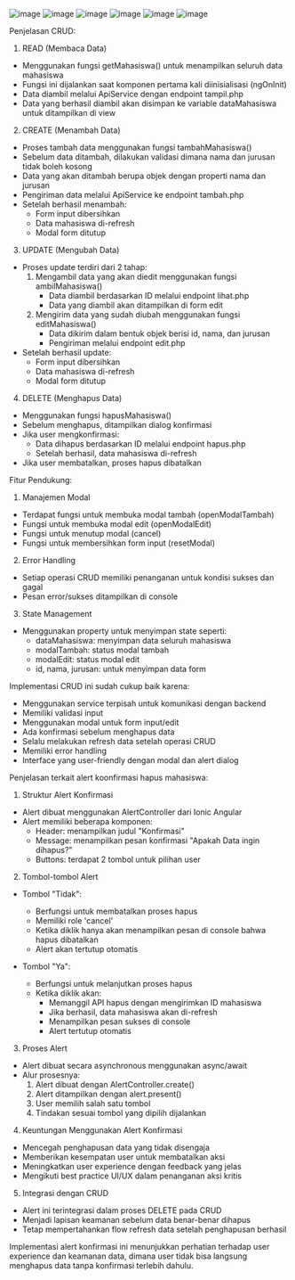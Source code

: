 ![image](https://github.com/user-attachments/assets/57437fb4-e041-4738-8bd0-d18591925743)
![image](https://github.com/user-attachments/assets/23e7900e-31fb-4db7-9bc9-21de33159df0)
![image](https://github.com/user-attachments/assets/bb6ff3dc-4651-4cab-909c-77fe086c7e85)
![image](https://github.com/user-attachments/assets/a50e4688-fc5c-436a-a3bb-5775673949de)
![image](https://github.com/user-attachments/assets/0f478819-29cb-4e34-aafe-c466edfbf942)
![image](https://github.com/user-attachments/assets/3d1ecb32-e8ff-4155-8490-cb979eb1fdf7)

Penjelasan CRUD:

1. READ (Membaca Data)
- Menggunakan fungsi getMahasiswa() untuk menampilkan seluruh data mahasiswa
- Fungsi ini dijalankan saat komponen pertama kali diinisialisasi (ngOnInit)
- Data diambil melalui ApiService dengan endpoint tampil.php
- Data yang berhasil diambil akan disimpan ke variable dataMahasiswa untuk ditampilkan di view

2. CREATE (Menambah Data)
- Proses tambah data menggunakan fungsi tambahMahasiswa()
- Sebelum data ditambah, dilakukan validasi dimana nama dan jurusan tidak boleh kosong
- Data yang akan ditambah berupa objek dengan properti nama dan jurusan
- Pengiriman data melalui ApiService ke endpoint tambah.php
- Setelah berhasil menambah:
  - Form input dibersihkan
  - Data mahasiswa di-refresh
  - Modal form ditutup

3. UPDATE (Mengubah Data)
- Proses update terdiri dari 2 tahap:
  1. Mengambil data yang akan diedit menggunakan fungsi ambilMahasiswa()
     - Data diambil berdasarkan ID melalui endpoint lihat.php
     - Data yang diambil akan ditampilkan di form edit
  2. Mengirim data yang sudah diubah menggunakan fungsi editMahasiswa()
     - Data dikirim dalam bentuk objek berisi id, nama, dan jurusan
     - Pengiriman melalui endpoint edit.php
- Setelah berhasil update:
  - Form input dibersihkan
  - Data mahasiswa di-refresh
  - Modal form ditutup

4. DELETE (Menghapus Data)
- Menggunakan fungsi hapusMahasiswa()
- Sebelum menghapus, ditampilkan dialog konfirmasi
- Jika user mengkonfirmasi:
  - Data dihapus berdasarkan ID melalui endpoint hapus.php
  - Setelah berhasil, data mahasiswa di-refresh
- Jika user membatalkan, proses hapus dibatalkan

Fitur Pendukung:
1. Manajemen Modal
- Terdapat fungsi untuk membuka modal tambah (openModalTambah)
- Fungsi untuk membuka modal edit (openModalEdit) 
- Fungsi untuk menutup modal (cancel)
- Fungsi untuk membersihkan form input (resetModal)

2. Error Handling
- Setiap operasi CRUD memiliki penanganan untuk kondisi sukses dan gagal
- Pesan error/sukses ditampilkan di console

3. State Management
- Menggunakan property untuk menyimpan state seperti:
  - dataMahasiswa: menyimpan data seluruh mahasiswa
  - modalTambah: status modal tambah
  - modalEdit: status modal edit
  - id, nama, jurusan: untuk menyimpan data form

Implementasi CRUD ini sudah cukup baik karena:
- Menggunakan service terpisah untuk komunikasi dengan backend
- Memiliki validasi input
- Menggunakan modal untuk form input/edit
- Ada konfirmasi sebelum menghapus data
- Selalu melakukan refresh data setelah operasi CRUD
- Memiliki error handling
- Interface yang user-friendly dengan modal dan alert dialog

Penjelasan terkait alert koonfirmasi hapus mahasiswa:

1. Struktur Alert Konfirmasi
- Alert dibuat menggunakan AlertController dari Ionic Angular
- Alert memiliki beberapa komponen:
  - Header: menampilkan judul "Konfirmasi"
  - Message: menampilkan pesan konfirmasi "Apakah Data ingin dihapus?"
  - Buttons: terdapat 2 tombol untuk pilihan user

2. Tombol-tombol Alert
- Tombol "Tidak":
  - Berfungsi untuk membatalkan proses hapus
  - Memiliki role 'cancel'
  - Ketika diklik hanya akan menampilkan pesan di console bahwa hapus dibatalkan
  - Alert akan tertutup otomatis

- Tombol "Ya":
  - Berfungsi untuk melanjutkan proses hapus
  - Ketika diklik akan:
    - Memanggil API hapus dengan mengirimkan ID mahasiswa
    - Jika berhasil, data mahasiswa akan di-refresh
    - Menampilkan pesan sukses di console
    - Alert tertutup otomatis

3. Proses Alert
- Alert dibuat secara asynchronous menggunakan async/await
- Alur prosesnya:
  1. Alert dibuat dengan AlertController.create()
  2. Alert ditampilkan dengan alert.present()
  3. User memilih salah satu tombol
  4. Tindakan sesuai tombol yang dipilih dijalankan

4. Keuntungan Menggunakan Alert Konfirmasi
- Mencegah penghapusan data yang tidak disengaja
- Memberikan kesempatan user untuk membatalkan aksi
- Meningkatkan user experience dengan feedback yang jelas
- Mengikuti best practice UI/UX dalam penanganan aksi kritis

5. Integrasi dengan CRUD
- Alert ini terintegrasi dalam proses DELETE pada CRUD
- Menjadi lapisan keamanan sebelum data benar-benar dihapus
- Tetap mempertahankan flow refresh data setelah penghapusan berhasil

Implementasi alert konfirmasi ini menunjukkan perhatian terhadap user experience dan keamanan data, dimana user tidak bisa langsung menghapus data tanpa konfirmasi terlebih dahulu.
  


